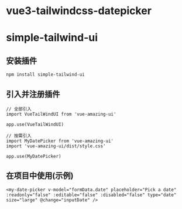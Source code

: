 # vue3-tailwindcss-datepicker

<!-- 参考文档： http://markdown.p2hp.com/index.html -->
# simple-tailwind-ui
 
## 安装插件
 
```
npm install simple-tailwind-ui
```
 
## 引入并注册插件
 
```
// 全部引入
import VueTailWindUI from 'vue-amazing-ui'
 
app.use(VueTailWindUI)
 
// 按需引入
import MyDatePicker from 'vue-amazing-ui'
import 'vue-amazing-ui/dist/style.css'
 
app.use(MyDatePicker)
```
 
## 在项目中使用(示例)
 
```
<my-date-picker v-model="formData.date" placeholder="Pick a date" :readonly="false" :editable="false" :disabled="false" type="date" size="large" @change="inputDate" />
```

<!-- # Vue 3 + TypeScript + Vite

This template should help get you started developing with Vue 3 and TypeScript in Vite. The template uses Vue 3 `<script setup>` SFCs, check out the [script setup docs](https://v3.vuejs.org/api/sfc-script-setup.html#sfc-script-setup) to learn more.

## Recommended IDE Setup

- [VS Code](https://code.visualstudio.com/) + [Volar](https://marketplace.visualstudio.com/items?itemName=Vue.volar) (and disable Vetur) + [TypeScript Vue Plugin (Volar)](https://marketplace.visualstudio.com/items?itemName=Vue.vscode-typescript-vue-plugin).

## Type Support For `.vue` Imports in TS

TypeScript cannot handle type information for `.vue` imports by default, so we replace the `tsc` CLI with `vue-tsc` for type checking. In editors, we need [TypeScript Vue Plugin (Volar)](https://marketplace.visualstudio.com/items?itemName=Vue.vscode-typescript-vue-plugin) to make the TypeScript language service aware of `.vue` types.

If the standalone TypeScript plugin doesn't feel fast enough to you, Volar has also implemented a [Take Over Mode](https://github.com/johnsoncodehk/volar/discussions/471#discussioncomment-1361669) that is more performant. You can enable it by the following steps:

1. Disable the built-in TypeScript Extension
   1. Run `Extensions: Show Built-in Extensions` from VSCode's command palette
   2. Find `TypeScript and JavaScript Language Features`, right click and select `Disable (Workspace)`
2. Reload the VSCode window by running `Developer: Reload Window` from the command palette. -->
